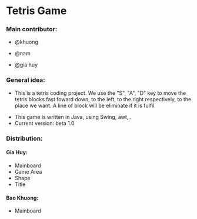# **Tetris Game**
### **Main contributor:**
* @khuong
- @nam
+ @gia huy
### General idea:
- This is a tetris coding project. We use the "S", "A", "D" key to move the tetris blocks  fast foward down, to the left, to the right respectively, to the place we want. A line of block will be eliminate if it is fulfil.
+ This game is written in Java, using Swing, awt,..
+ Current version: beta 1.0
### Distribution:
#### Gia Huy:
- Mainboard
- Game Area
- Shape
- Title
#### Bao Khuong:
- Mainboard

